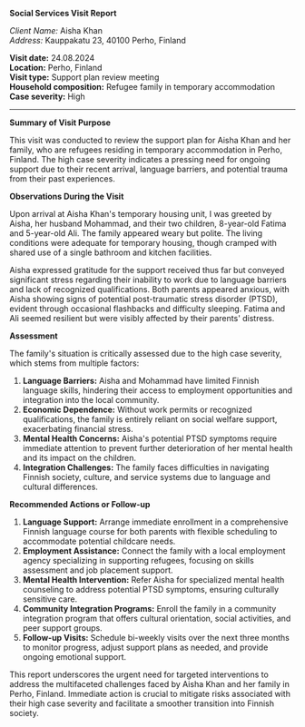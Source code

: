 **Social Services Visit Report**

*Client Name:* Aisha Khan  
*Address:* Kauppakatu 23, 40100 Perho, Finland  

**Visit date:** 24.08.2024  
**Location:** Perho, Finland  
**Visit type:** Support plan review meeting  
**Household composition:** Refugee family in temporary accommodation  
**Case severity:** High

---

**Summary of Visit Purpose**

This visit was conducted to review the support plan for Aisha Khan and her family, who are refugees residing in temporary accommodation in Perho, Finland. The high case severity indicates a pressing need for ongoing support due to their recent arrival, language barriers, and potential trauma from their past experiences.

**Observations During the Visit**

Upon arrival at Aisha Khan's temporary housing unit, I was greeted by Aisha, her husband Mohammad, and their two children, 8-year-old Fatima and 5-year-old Ali. The family appeared weary but polite. The living conditions were adequate for temporary housing, though cramped with shared use of a single bathroom and kitchen facilities.

Aisha expressed gratitude for the support received thus far but conveyed significant stress regarding their inability to work due to language barriers and lack of recognized qualifications. Both parents appeared anxious, with Aisha showing signs of potential post-traumatic stress disorder (PTSD), evident through occasional flashbacks and difficulty sleeping. Fatima and Ali seemed resilient but were visibly affected by their parents' distress.

**Assessment**

The family's situation is critically assessed due to the high case severity, which stems from multiple factors:

1. **Language Barriers:** Aisha and Mohammad have limited Finnish language skills, hindering their access to employment opportunities and integration into the local community.
2. **Economic Dependence:** Without work permits or recognized qualifications, the family is entirely reliant on social welfare support, exacerbating financial stress.
3. **Mental Health Concerns:** Aisha's potential PTSD symptoms require immediate attention to prevent further deterioration of her mental health and its impact on the children.
4. **Integration Challenges:** The family faces difficulties in navigating Finnish society, culture, and service systems due to language and cultural differences.

**Recommended Actions or Follow-up**

1. **Language Support:** Arrange immediate enrollment in a comprehensive Finnish language course for both parents with flexible scheduling to accommodate potential childcare needs.
2. **Employment Assistance:** Connect the family with a local employment agency specializing in supporting refugees, focusing on skills assessment and job placement support.
3. **Mental Health Intervention:** Refer Aisha for specialized mental health counseling to address potential PTSD symptoms, ensuring culturally sensitive care.
4. **Community Integration Programs:** Enroll the family in a community integration program that offers cultural orientation, social activities, and peer support groups.
5. **Follow-up Visits:** Schedule bi-weekly visits over the next three months to monitor progress, adjust support plans as needed, and provide ongoing emotional support.

This report underscores the urgent need for targeted interventions to address the multifaceted challenges faced by Aisha Khan and her family in Perho, Finland. Immediate action is crucial to mitigate risks associated with their high case severity and facilitate a smoother transition into Finnish society.